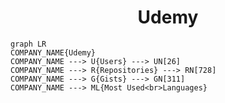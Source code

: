 <h1 align="center">Udemy</h1>

```mermaid
graph LR
COMPANY_NAME{Udemy}
COMPANY_NAME ---> U{Users} ---> UN[26]
COMPANY_NAME ---> R{Repositories} ---> RN[728]
COMPANY_NAME ---> G{Gists} ---> GN[311]
COMPANY_NAME ---> ML{Most Used<br>Languages}
```
